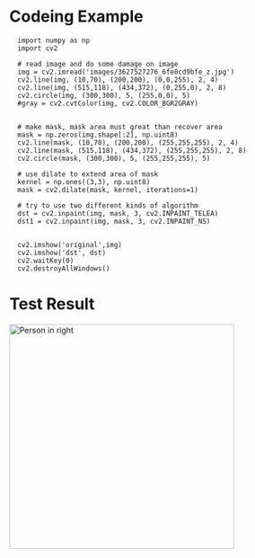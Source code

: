 # Codeing Example

      import numpy as np
      import cv2

      # read image and do some damage on image
      img = cv2.imread('images/3627527276_6fe8cd9bfe_z.jpg')
      cv2.line(img, (10,70), (200,200), (0,0,255), 2, 4)
      cv2.line(img, (515,118), (434,372), (0,255,0), 2, 8)
      cv2.circle(img, (300,300), 5, (255,0,0), 5)
      #gray = cv2.cvtColor(img, cv2.COLOR_BGR2GRAY)


      # make mask, mask area must great than recover area
      mask = np.zeros(img.shape[:2], np.uint8)
      cv2.line(mask, (10,70), (200,200), (255,255,255), 2, 4)
      cv2.line(mask, (515,118), (434,372), (255,255,255), 2, 8)
      cv2.circle(mask, (300,300), 5, (255,255,255), 5)

      # use dilate to extend area of mask
      kernel = np.ones((3,3), np.uint8)
      mask = cv2.dilate(mask, kernel, iterations=1)

      # try to use two different kinds of algorithm
      dst = cv2.inpaint(img, mask, 3, cv2.INPAINT_TELEA)
      dst1 = cv2.inpaint(img, mask, 3, cv2.INPAINT_NS)


      cv2.imshow('original',img)
      cv2.imshow('dst', dst)
      cv2.waitKey(0)
      cv2.destroyAllWindows()
        
# Test Result
<img src="https://github.com/xidaniel/Video-analysis-and-algorithm-optimization/blob/master/image/person%20in%20right.png" width = "400"  alt="Person in right" align=center />
